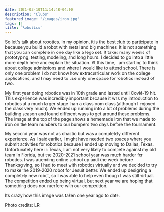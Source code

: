```yaml
---
date: 2021-03-10T11:14:48-04:00
description: "Clubs"
featured_image: "/images/iron.jpg"
tags: []
title: "Robotics"
---
```

So let's talk about robotics. In my opinion, it is the best club to participate in because you build a robot with metal and big machines. It is not something that you can complete in one day like a lego set. It takes many weeks of prototyping, testing, modeling, and long hours. I decided to go into a little more depth here and explain the situation. At this time, I am starting to think about college admissions and where I would like to attend school. There is only one problem I do not know how extracurricular work on the college applications, and I may need to use only one space for robotics instead of two.

My first year doing robotics was in 10th grade and lasted until Covid-19 hit. This experience was incredibly important because it was my introduction to robotics at a much larger stage than a classroom class (although I enjoyed the class very much). We ended up running into a lot of problems during the building season and found different ways to get around these problems. The image at the top of the page shows a homemade iron that we made to iron on the team numbers to our bumpers two days before the tournament. 

My second year was not as chaotic but was a completely different experience. As I said earlier, I might have needed two spaces where you submit activities for robotics because I ended up moving to Dallas, Texas. Unfortunately here in Texas, I am not very likely to compete against my old team in Florida, but the 2020-2021 school year was much harder for robotics. I was attending online school up until the week before Thanksgiving, so I had to meet with robotics virtually and we decided to try to make the 2019-2020 robot for Jesuit better. We ended up designing a completely new robot, so I was able to help even though I was still virtual. The competition ended up being virtual, but next year we are hoping that something does not interfere with our competition.




Its crazy how this image was taken one year ago to date.


Photo credits: LR
